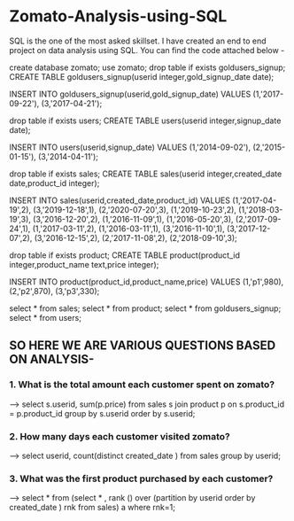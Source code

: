 # Zomato-Analysis-using-SQL

SQL is the one of the most asked skillset. I have created an end to end project on data analysis using SQL. You can find the code attached below -


create database zomato;
use zomato;
drop table if exists goldusers_signup;
CREATE TABLE goldusers_signup(userid integer,gold_signup_date date); 

INSERT INTO goldusers_signup(userid,gold_signup_date) 
 VALUES (1,'2017-09-22'),
(3,'2017-04-21');

drop table if exists users;
CREATE TABLE users(userid integer,signup_date date); 

INSERT INTO users(userid,signup_date) 
 VALUES (1,'2014-09-02'),
(2,'2015-01-15'),
(3,'2014-04-11');

drop table if exists sales;
CREATE TABLE sales(userid integer,created_date date,product_id integer); 

INSERT INTO sales(userid,created_date,product_id) 
 VALUES (1,'2017-04-19',2),
(3,'2019-12-18',1),
(2,'2020-07-20',3),
(1,'2019-10-23',2),
(1,'2018-03-19',3),
(3,'2016-12-20',2),
(1,'2016-11-09',1),
(1,'2016-05-20',3),
(2,'2017-09-24',1),
(1,'2017-03-11',2),
(1,'2016-03-11',1),
(3,'2016-11-10',1),
(3,'2017-12-07',2),
(3,'2016-12-15',2),
(2,'2017-11-08',2),
(2,'2018-09-10',3);


drop table if exists product;
CREATE TABLE product(product_id integer,product_name text,price integer); 

INSERT INTO product(product_id,product_name,price) 
 VALUES
(1,'p1',980),
(2,'p2',870),
(3,'p3',330);


select * from sales;
select * from product;
select * from goldusers_signup;
select * from users;


## SO HERE WE ARE VARIOUS QUESTIONS BASED ON ANALYSIS-

### 1. What is the total amount each customer spent on zomato?

--> select s.userid, sum(p.price) from sales s join product p on s.product_id = p.product_id group by s.userid order by s.userid;

### 2. How many days each customer visited zomato?

--> select userid, count(distinct created_date ) from sales group by userid;

### 3. What was the first product purchased by each customer?

--> select * from (select * , rank () over (partition by userid order by created_date ) rnk from sales) a where rnk=1; 
